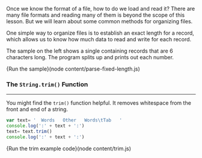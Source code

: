 Once we know the format of a file, how to do we load and read it? There are many file formats and reading many of them is beyond the scope of this lesson. But we will learn about some common methods for organizing files.

One simple way to organize files is to establish an exact length for a record, which allows us to know how much data to read and write for each record. 

The sample on the left shows a single containing records that are 6 characters long. The program splits up and prints out each number.

{Run the sample}(node content/parse-fixed-length.js)


### The `String.trim()` Function
----
You might find the `trim()` function helpful. It removes whitespace from the front and end of a string.

```javascript
var text= '  Words   Other   Words\tTab   '
console.log(':' + text + ':')
text= text.trim()
console.log(':' + text + ':')
```
{Run the trim example code}(node content/trim.js)

